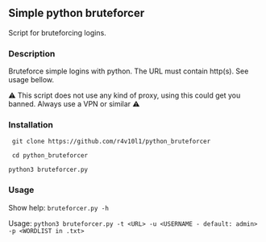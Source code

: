 ## Simple python bruteforcer
Script for bruteforcing logins.
### Description
Bruteforce simple logins with python. The URL must contain http(s). See usage bellow.

⚠️ This script does not use any kind of proxy, using this could get you banned. Always use a VPN or similar ⚠️
### Installation
``` git clone https://github.com/r4v10l1/python_bruteforcer``` 

``` cd python_bruteforcer``` 

```python3 bruteforcer.py``` 

### Usage
Show help: ```bruteforcer.py -h``` 

Usage: ```python3 bruteforcer.py -t <URL> -u <USERNAME - default: admin> -p <WORDLIST in .txt>``` 

